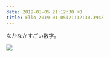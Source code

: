 ```yaml
---
date: 2019-01-05 21:12:30 +0
title: Ello 2019-01-05T21:12:30.394Z
---
```

なかなかすごい数字。

![](https://assets1.ello.co/uploads/asset/attachment/8809249/ello-optimized-7cbca8fd.jpg)


